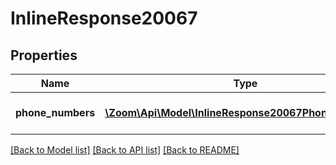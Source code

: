 # InlineResponse20067

## Properties
Name | Type | Description | Notes
------------ | ------------- | ------------- | -------------
**phone_numbers** | [**\Zoom\Api\Model\InlineResponse20067PhoneNumbers[]**](InlineResponse20067PhoneNumbers.md) | Assigned phone number | [optional] 

[[Back to Model list]](../README.md#documentation-for-models) [[Back to API list]](../README.md#documentation-for-api-endpoints) [[Back to README]](../README.md)


